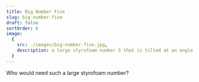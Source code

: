 ```yaml
---
title: Big Number Five
slug: big-number-five
draft: false
sortOrder: 6
image:
  {
    src: ./images/big-number-five.jpg,
    description: a large styrofoam number 5 that is tilted at an angle resting against and behind a metal fence in front of an apartment building,
  }
---
```


Who would need such a large styrofoam number?
